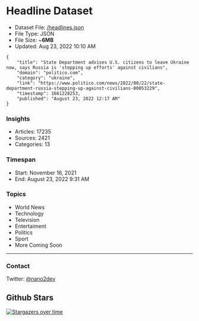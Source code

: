 # Headline Dataset

- Dataset File: [/headlines.json](https://raw.githubusercontent.com/fwd/news/master/headlines.json) 
- File Type: JSON
- File Size: ~**6MB**
- Updated: Aug 23, 2022 10:10 AM

```
{
    "title": "State Department advises U.S. citizens to leave Ukraine now, says Russia is 'stepping up efforts' against civilians",
    "domain": "politico.com",
    "category": "ukraine",
    "link": "https://www.politico.com/news/2022/08/22/state-department-russia-stepping-up-against-civilians-00053229",
    "timestamp": 1661228253,
    "published": "August 23, 2022 12:17 AM"
}
```

### Insights

- Articles: 17235
- Sources: 2421
- Categories: 13

### Timespan

- Start: November 16, 2021
- End: August 23, 2022 9:31 AM

### Topics

- World News
- Technology
- Television
- Entertaiment
- Politics
- Sport
- More Coming Soon

---

### Contact 

Twitter: [@nano2dev](https://twitter.com/nano2dev)

## Github Stars

[![Stargazers over time](https://starchart.cc/fwd/news.svg)](https://starchart.cc/fwd/news)
	